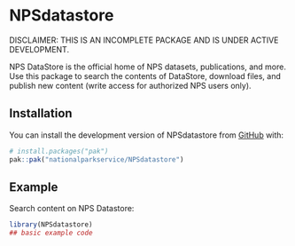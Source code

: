 
<!-- README.md is generated from README.Rmd. Please edit that file -->

# NPSdatastore

<!-- badges: start -->
<!-- badges: end -->

DISCLAIMER: THIS IS AN INCOMPLETE PACKAGE AND IS UNDER ACTIVE DEVELOPMENT.

NPS DataStore is the official home of NPS datasets, publications, and
more. Use this package to search the contents of DataStore, download
files, and publish new content (write access for authorized NPS users
only).

## Installation

You can install the development version of NPSdatastore from
[GitHub](https://github.com/) with:

``` r
# install.packages("pak")
pak::pak("nationalparkservice/NPSdatastore")
```

## Example

Search content on NPS Datastore:

``` r
library(NPSdatastore)
## basic example code
```
